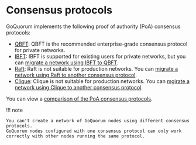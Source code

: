 # Consensus protocols

GoQuorum implements the following proof of authority (PoA) consensus protocols:

* [QBFT](../../configure-and-manage/configure/consensus-protocols/qbft.md): QBFT is the recommended enterprise-grade
  consensus protocol for private networks.
* [IBFT](../../configure-and-manage/configure/consensus-protocols/ibft.md): IBFT is supported for existing users for
  private networks, but you can [migrate a network using IBFT to QBFT](../../configure-and-manage/configure/consensus-protocols/qbft.md#migrating-from-ibft-to-qbft).
* [Raft](../../configure-and-manage/configure/consensus-protocols/raft.md): Raft is not suitable for production networks.
  You can [migrate a network using Raft to another consensus protocol](../../configure-and-manage/configure/consensus-protocols/raft.md#migrate-from-raft-to-another-consensus-protocol).
* [Clique](../../configure-and-manage/configure/consensus-protocols/clique.md): Clique is not suitable for production networks.
  You can [mgirate a network using Clique to another consensus protocol](../../configure-and-manage/configure/consensus-protocols/clique.md#migrate-from-clique-to-another-consensus-protocol).

You can view a [comparison of the PoA consensus protocols](comparing-poa.md).

!!! note

    You can't create a network of GoQuorum nodes using different consensus protocols.
    GoQuorum nodes configured with one consensus protocol can only work correctly with other nodes running the same protocol.
